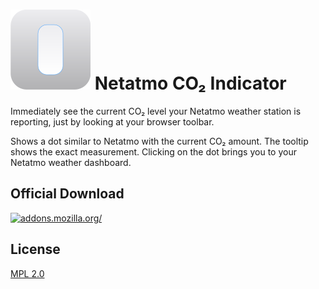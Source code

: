# ![](icon.svg) Netatmo CO₂ Indicator

Immediately see the current CO₂ level your Netatmo weather station is reporting,
just by looking at your browser toolbar.

Shows a dot similar to Netatmo with the current CO₂ amount. The tooltip shows
the exact measurement. Clicking on the dot brings you to your Netatmo weather dashboard.

## Official Download

[![addons.mozilla.org/](https://addons.cdn.mozilla.net/static/img/addons-buttons/AMO-button_2.png)](https://addons.mozilla.org/firefox/addon/netatmo-co-indicator/?src=external-gh-readme)

## License
[MPL 2.0](/LICENSE)
